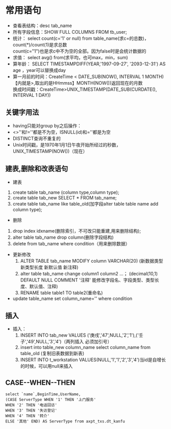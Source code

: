 # 常用语句

+ 查看表结构：desc tab_name
+ 所有字段信息：SHOW FULL COLUMNS FROM tb_user;
+ 统计：  select count(c='1' or null) from table_name(求c=的总数)，count(*)/count(1)是求总数  
  count(c="1")也是求c中不为空的全部。因为false时是会统计数据的
+ 求值：  select avg() from(求平均，也可max，min，sum)
+ 算年龄： SELECT TIMESTAMPDIFF(YEAR,'1997-09-27',   '2093-12-31') AS age ，year可以替换成day
+ 算一月前的时间：CreateTime < DATE_SUB(NOW(), INTERVAL 1 MONTH)【内就是>,取出的是HHmmss】MONTH(NOW())返回现在的月数  
     换成时间戳：CreateTime>UNIX_TIMESTAMP(DATE_SUB(CURDATE(), INTERVAL 1 DAY))

## 关键字用法

+ having只能对group by之后操作：
+ <>''和!=''都是不为空，ISNULL(id)和=''都是为空
+ DISTINCT查询不重复的
+ Unix时间戳，是1970年1月1日午夜开始所经过的秒数，UNIX_TIMESTAMP(NOW())（现在）

## 建表,删除和改表语句

+ 建表

 1. create table tab_name (column type,column type);
 2. create table tab_new SELECT * FROM tab_name;
 3. create table tab_name like table_old(加字段alter table table name add column type); 

+ 删除

 1. drop index idxname(删除索引，不可改只能重建,用来删除结构);
 2. alter table tab_name drop column(删除字段结构)
 3. delete from tab_name where condition（用来删除数据）
  
+ 更新修改
  1. ALTER TABLE tab_name MODIFY column VARCHAR(20) 
    (新数据类型 新类型长度  新默认值  新注释)
  2. alter table tab_name change column1  column2 ...；
    (decimal(10,1) DEFAULT NULL COMMENT '注释' 能修改字段名、字段类型、类型长度、默认值、注释)
  3. RENAME table table1 TO table2(重命名)
+ update table_name set column_name='' where condition

## 插入

+ 插入：
   1. INSERT INTO tab_new VALUES ('庚戌','47',NULL,'2','1'),('壬子','49',NULL,'3','4')（两列插入 必须加引号）
   2. insert into table_new column_name select column_name from table_old (复制旧表数据到新表)
   3. INSERT INTO t_workstation VALUES(NULL,'1','1','2','3','4')当id是自增长的时候，可以用null来插入
   
## CASE--WHEN--THEN
```mysql
select `name`,BeginTime,UserName,
(CASE ServerType WHEN '1' THEN '上门服务' 
WHEN '2' THEN '电话回访' 
WHEN '3' THEN '失访登记' 
WHEN '4' THEN '转介' 
ELSE '其他' END) AS ServerType from axpt_txs.dt_kanfu

```

